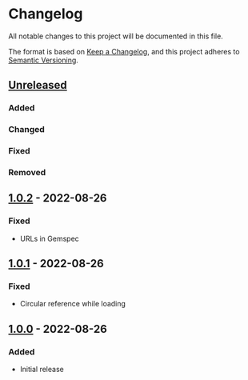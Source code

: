 # Changelog
All notable changes to this project will be documented in this file.

The format is based on [Keep a Changelog](https://keepachangelog.com/en/1.0.0/),
and this project adheres to [Semantic Versioning](https://semver.org/spec/v2.0.0.html).

## [Unreleased]
### Added

### Changed

### Fixed

### Removed

## [1.0.2] - 2022-08-26
### Fixed
- URLs in Gemspec

## [1.0.1] - 2022-08-26
### Fixed
- Circular reference while loading

## [1.0.0] - 2022-08-26
### Added
- Initial release

[Unreleased]: https://gitlab.com/oauth-xx/oauth-tty/-/compare/v1.0.2...main
[1.0.2]: https://gitlab.com/oauth-xx/oauth-tty/-/releases/tag/v1.0.2
[1.0.1]: https://gitlab.com/oauth-xx/oauth-tty/-/releases/tag/v1.0.1
[1.0.0]: https://gitlab.com/oauth-xx/oauth-tty/-/releases/tag/v1.0.0
